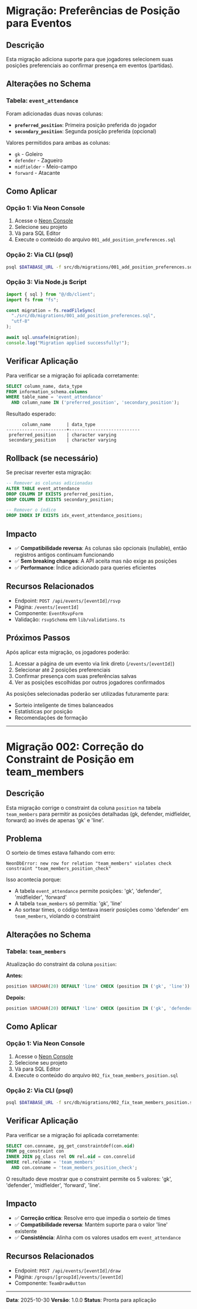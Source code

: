 # Migração: Preferências de Posição para Eventos

## Descrição

Esta migração adiciona suporte para que jogadores selecionem suas posições preferenciais ao confirmar presença em eventos (partidas).

## Alterações no Schema

### Tabela: `event_attendance`

Foram adicionadas duas novas colunas:

- **`preferred_position`**: Primeira posição preferida do jogador
- **`secondary_position`**: Segunda posição preferida (opcional)

Valores permitidos para ambas as colunas:
- `gk` - Goleiro
- `defender` - Zagueiro
- `midfielder` - Meio-campo
- `forward` - Atacante

## Como Aplicar

### Opção 1: Via Neon Console

1. Acesse o [Neon Console](https://console.neon.tech/)
2. Selecione seu projeto
3. Vá para SQL Editor
4. Execute o conteúdo do arquivo `001_add_position_preferences.sql`

### Opção 2: Via CLI (psql)

```bash
psql $DATABASE_URL -f src/db/migrations/001_add_position_preferences.sql
```

### Opção 3: Via Node.js Script

```javascript
import { sql } from "@/db/client";
import fs from "fs";

const migration = fs.readFileSync(
  "./src/db/migrations/001_add_position_preferences.sql",
  "utf-8"
);

await sql.unsafe(migration);
console.log("Migration applied successfully!");
```

## Verificar Aplicação

Para verificar se a migração foi aplicada corretamente:

```sql
SELECT column_name, data_type 
FROM information_schema.columns 
WHERE table_name = 'event_attendance' 
  AND column_name IN ('preferred_position', 'secondary_position');
```

Resultado esperado:
```
      column_name      | data_type
-----------------------+---------------------------
 preferred_position    | character varying
 secondary_position    | character varying
```

## Rollback (se necessário)

Se precisar reverter esta migração:

```sql
-- Remover as colunas adicionadas
ALTER TABLE event_attendance
DROP COLUMN IF EXISTS preferred_position,
DROP COLUMN IF EXISTS secondary_position;

-- Remover o índice
DROP INDEX IF EXISTS idx_event_attendance_positions;
```

## Impacto

- ✅ **Compatibilidade reversa**: As colunas são opcionais (nullable), então registros antigos continuam funcionando
- ✅ **Sem breaking changes**: A API aceita mas não exige as posições
- ✅ **Performance**: Índice adicionado para queries eficientes

## Recursos Relacionados

- Endpoint: `POST /api/events/[eventId]/rsvp`
- Página: `/events/[eventId]`
- Componente: `EventRsvpForm`
- Validação: `rsvpSchema` em `lib/validations.ts`

## Próximos Passos

Após aplicar esta migração, os jogadores poderão:

1. Acessar a página de um evento via link direto (`/events/[eventId]`)
2. Selecionar até 2 posições preferenciais
3. Confirmar presença com suas preferências salvas
4. Ver as posições escolhidas por outros jogadores confirmados

As posições selecionadas poderão ser utilizadas futuramente para:
- Sorteio inteligente de times balanceados
- Estatísticas por posição
- Recomendações de formação

---

# Migração 002: Correção do Constraint de Posição em team_members

## Descrição

Esta migração corrige o constraint da coluna `position` na tabela `team_members` para permitir as posições detalhadas (gk, defender, midfielder, forward) ao invés de apenas 'gk' e 'line'.

## Problema

O sorteio de times estava falhando com erro:
```
NeonDbError: new row for relation "team_members" violates check constraint "team_members_position_check"
```

Isso acontecia porque:
- A tabela `event_attendance` permite posições: 'gk', 'defender', 'midfielder', 'forward'
- A tabela `team_members` só permitia: 'gk', 'line'
- Ao sortear times, o código tentava inserir posições como 'defender' em `team_members`, violando o constraint

## Alterações no Schema

### Tabela: `team_members`

Atualização do constraint da coluna `position`:

**Antes:**
```sql
position VARCHAR(20) DEFAULT 'line' CHECK (position IN ('gk', 'line'))
```

**Depois:**
```sql
position VARCHAR(20) DEFAULT 'line' CHECK (position IN ('gk', 'defender', 'midfielder', 'forward', 'line'))
```

## Como Aplicar

### Opção 1: Via Neon Console

1. Acesse o [Neon Console](https://console.neon.tech/)
2. Selecione seu projeto
3. Vá para SQL Editor
4. Execute o conteúdo do arquivo `002_fix_team_members_position.sql`

### Opção 2: Via CLI (psql)

```bash
psql $DATABASE_URL -f src/db/migrations/002_fix_team_members_position.sql
```

## Verificar Aplicação

Para verificar se a migração foi aplicada corretamente:

```sql
SELECT con.conname, pg_get_constraintdef(con.oid)
FROM pg_constraint con
INNER JOIN pg_class rel ON rel.oid = con.conrelid
WHERE rel.relname = 'team_members' 
  AND con.conname = 'team_members_position_check';
```

O resultado deve mostrar que o constraint permite os 5 valores: 'gk', 'defender', 'midfielder', 'forward', 'line'.

## Impacto

- ✅ **Correção crítica**: Resolve erro que impedia o sorteio de times
- ✅ **Compatibilidade reversa**: Mantém suporte para o valor 'line' existente
- ✅ **Consistência**: Alinha com os valores usados em `event_attendance`

## Recursos Relacionados

- Endpoint: `POST /api/events/[eventId]/draw`
- Página: `/groups/[groupId]/events/[eventId]`
- Componente: `TeamDrawButton`

---

**Data**: 2025-10-30
**Versão**: 1.0.0
**Status**: Pronta para aplicação
